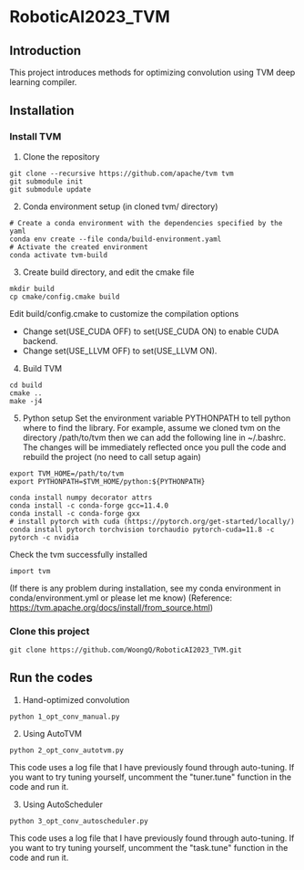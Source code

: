 # RoboticAI2023_TVM
## Introduction
This project introduces methods for optimizing convolution using TVM deep learning compiler.
## Installation
### Install TVM
1. Clone the repository
```
git clone --recursive https://github.com/apache/tvm tvm
git submodule init
git submodule update
```
2. Conda environment setup (in cloned tvm/ directory)
```
# Create a conda environment with the dependencies specified by the yaml
conda env create --file conda/build-environment.yaml
# Activate the created environment
conda activate tvm-build
```
3. Create build directory, and edit the cmake file
```
mkdir build
cp cmake/config.cmake build
```
Edit build/config.cmake to customize the compilation options
- Change set(USE_CUDA OFF) to set(USE_CUDA ON) to enable CUDA backend.
- Change set(USE_LLVM OFF) to set(USE_LLVM ON).
4. Build TVM
```
cd build
cmake ..
make -j4
```
5. Python setup
Set the environment variable PYTHONPATH to tell python where to find the library. For example, assume we cloned tvm on the directory /path/to/tvm then we can add the following line in ~/.bashrc. The changes will be immediately reflected once you pull the code and rebuild the project (no need to call setup again)
```
export TVM_HOME=/path/to/tvm
export PYTHONPATH=$TVM_HOME/python:${PYTHONPATH}
```
```
conda install numpy decorator attrs
conda install -c conda-forge gcc=11.4.0
conda install -c conda-forge gxx
# install pytorch with cuda (https://pytorch.org/get-started/locally/)
conda install pytorch torchvision torchaudio pytorch-cuda=11.8 -c pytorch -c nvidia
```
Check the tvm successfully installed
```
import tvm
```
(If there is any problem during installation, see my conda environment in conda/environment.yml or please let me know)
(Reference: https://tvm.apache.org/docs/install/from_source.html)
### Clone this project
```
git clone https://github.com/WoongQ/RoboticAI2023_TVM.git
```
## Run the codes
1. Hand-optimized convolution
```
python 1_opt_conv_manual.py
```
2. Using AutoTVM
```
python 2_opt_conv_autotvm.py
```
This code uses a log file that I have previously found through auto-tuning. If you want to try tuning yourself, uncomment the "tuner.tune" function in the code and run it.

3. Using AutoScheduler
```
python 3_opt_conv_autoscheduler.py
```
This code uses a log file that I have previously found through auto-tuning. If you want to try tuning yourself, uncomment the "task.tune" function in the code and run it.

